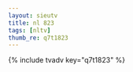 ```yaml
--- 
layout: sieutv
title: nl 823
tags: [nltv]
thumb_re: q7t1823
---
```

{% include tvadv key="q7t1823" %} 
